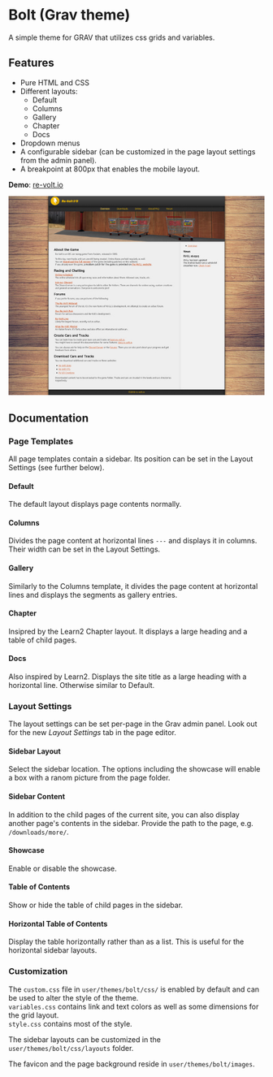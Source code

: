 # Bolt (Grav theme)
A simple theme for GRAV that utilizes css grids and variables.

## Features

- Pure HTML and CSS
- Different layouts:
    - Default
    - Columns
    - Gallery
    - Chapter
    - Docs
- Dropdown menus
- A configurable sidebar (can be customized in the page layout settings from the admin panel).
- A breakpoint at 800px that enables the mobile layout.


**Demo**: [re-volt.io](https://re-volt.io)

[![screenshot](bolt/thumbnail.jpg)](bolt/screenshot.jpg)


## Documentation

### Page Templates

All page templates contain a sidebar. Its position can be set in the Layout Settings (see further below).

#### Default
The default layout displays page contents normally.

#### Columns
Divides the page content at horizontal lines `---` and displays it in columns. Their width can be set in the Layout Settings.

#### Gallery
Similarly to the Columns template, it divides the page content at horizontal lines and displays the segments as gallery entries.

#### Chapter
Insipred by the Learn2 Chapter layout. It displays a large heading and a table of child pages.

#### Docs
Also inspired by Learn2. Displays the site title as a large heading with a horizontal line. Otherwise similar to Default.

### Layout Settings

The layout settings can be set per-page in the Grav admin panel. Look out for the new _Layout Settings_ tab in the page editor.

#### Sidebar Layout
Select the sidebar location. The options including the showcase will enable a box with a ranom picture from the page folder.

#### Sidebar Content
In addition to the child pages of the current site, you can also display another page's contents in the sidebar.
Provide the path to the page, e.g. `/downloads/more/`.

#### Showcase
Enable or disable the showcase.

#### Table of Contents
Show or hide the table of child pages in the sidebar.

#### Horizontal Table of Contents
Display the table horizontally rather than as a list. This is useful for the horizontal sidebar layouts.


### Customization

The `custom.css` file in `user/themes/bolt/css/` is enabled by default and can be used to alter the style of the theme.  
`variables.css` contains link and text colors as well as some dimensions for the grid layout.  
`style.css` contains most of the style.

The sidebar layouts can be customized in the `user/themes/bolt/css/layouts` folder.

The favicon and the page background reside in `user/themes/bolt/images`.